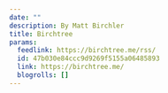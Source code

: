```yaml
---
date: ""
description: By Matt Birchler
title: Birchtree
params:
  feedlink: https://birchtree.me/rss/
  id: 47b030e84ccc9d9269f5155a06485893
  link: https://birchtree.me/
  blogrolls: []
---
```

